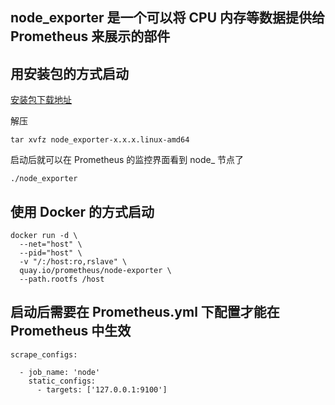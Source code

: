 ## node_exporter 是一个可以将 CPU 内存等数据提供给 Prometheus 来展示的部件
## 用安装包的方式启动
[安装包下载地址](https://prometheus.io/download/)

解压
```
tar xvfz node_exporter-x.x.x.linux-amd64
```
启动后就可以在 Prometheus 的监控界面看到 node_ 节点了
```
./node_exporter
```

## 使用 Docker 的方式启动
```
docker run -d \
  --net="host" \
  --pid="host" \
  -v "/:/host:ro,rslave" \
  quay.io/prometheus/node-exporter \
  --path.rootfs /host
  ````

## 启动后需要在 Prometheus.yml 下配置才能在 Prometheus 中生效
```
scrape_configs:

  - job_name: 'node'
    static_configs:
      - targets: ['127.0.0.1:9100']
```